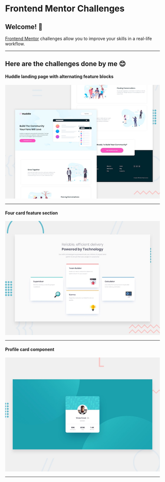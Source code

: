 # Frontend Mentor Challenges
## Welcome! 👋

[Frontend Mentor](https://www.frontendmentor.io) challenges allow you to improve your skills in a real-life workflow.
  
---
  
## Here are the challenges done by me 😊

#### Huddle landing page with alternating feature blocks

<a href="#">
<img  src="./huddle-landing-page-with-alternating-feature-blocks-master/design/desktop-preview.jpg" alt="Design preview for the Huddle landing page with alternating feature blocks coding challenge" />
</a>

---

#### Four card feature section

<a href="#">
<img  src="./four-card-feature-section-master/design/desktop-preview.jpg" alt="Design preview for the Four card feature section coding challenge" />
</a>

---

#### Profile card component

<a href="#">
<img  src="./profile-card-component-main/design/desktop-preview.jpg" alt="Design preview for the Profile card component coding challenge" />
</a>

---